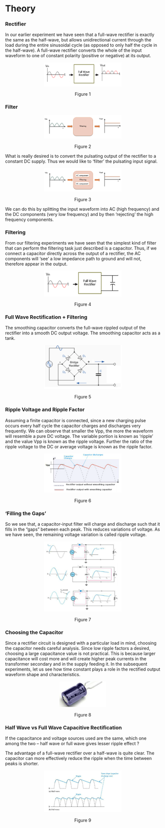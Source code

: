 # Theory


### Rectifier

In our earlier experiment we have seen that a full-wave rectifier is exactly the same as the half-wave, but allows unidirectional current through the load during the entire sinusoidal cycle (as opposed to only half the cycle in the half-wave). A full-wave rectifier converts the whole of the input waveform to one of constant polarity (positive or negative) at its output.

<div align="center">
<img src="images/capar1.png" width="50%">
<p>Figure 1  </p>
</div>

### Filter

<div align="center">
<img src="images/capar2.png" width="50%">
<p>Figure 2  </p>
</div>

What is really desired is to convert the pulsating output of the rectifier to a constant DC supply. Thus we would like to ‘filter’ the pulsating input signal.

<div align="center">
<img src="images/capar3.png" width="50%">
<p>Figure 3  </p>
</div>

We can do this by splitting the input waveform into AC (high frequency) and the DC components (very low frequency) and by then ‘rejecting’ the high frequency components.



### Filtering

From our filtering experiments we have seen that the simplest kind of filter that can perform the filtering task just described is a capacitor. Thus, if we connect a capacitor directly across the output of a rectifier, the AC components will ‘see’ a low impedance path to ground and will not, therefore appear in the output.


<div align="center">
<img src="images/capar4.png" width="50%">
<p>Figure 4  </p>
</div>

### Full Wave Rectification + Filtering

The smoothing capacitor converts the full-wave rippled output of the rectifier into a smooth DC output voltage. The smoothing capacitor acts as a tank.


<div align="center">
<img src="images/capar5.png" width="50%">
<p>Figure 5  </p>
</div>

### Ripple Voltage and Ripple Factor

Assuming a finite capacitor is connected, since a new charging pulse occurs every half cycle the capacitor charges and discharges very frequently. We can observe that smaller the Vpp, the more the waveform will resemble a pure DC voltage. The variable portion is known as ‘ripple’ and the value Vpp is known as the ripple voltage. Further the ratio of the ripple voltage to the DC or average voltage is known as the ripple factor.

<div align="center">
<img src="images/capar6.png" width="50%">
<p>Figure 6  </p>
</div>

### ‘Filling the Gaps’

So we see that, a capacitor-input filter will charge and discharge such that it fills in the “gaps” between each peak. This reduces variations of voltage. As we have seen, the remaining voltage variation is called ripple voltage.
<div align="center">
<img src="images/capar7.png" width="50%">
<p>Figure 7  </p>
</div>

### Choosing the Capacitor

Since a rectifier circuit is designed with a particular load in mind, choosing the capacitor needs careful analysis. Since low ripple factors a desired, choosing a large capacitance value is not practical. This is because larger capacitance will cost more and will create higher peak currents in the transformer secondary and in the supply feeding it. In the subsequent experiments, let us see how time constant plays a role in the rectified output waveform shape and characteristics.


<div align="center">
<img src="images/capar8.png" width="30%">
<p>Figure 8  </p>
</div>

### Half Wave vs Full Wave Capacitive Rectification

If the capacitance and voltage sources used are the same, which one among the two – half wave or full wave gives lesser ripple effect ?


The advantage of a full-wave rectifier over a half-wave is quite clear. The capacitor can more effectively reduce the ripple when the time between peaks is shorter.

<div align="center">
<img src="images/capar9.png" width="50%">
<p>Figure 9  </p>
</div>

